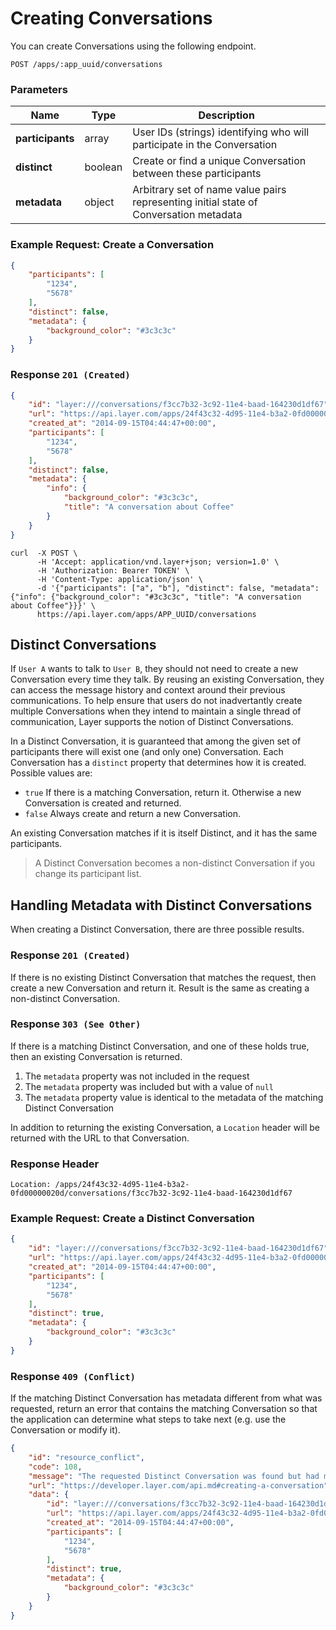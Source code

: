 # Creating Conversations

You can create Conversations using the following endpoint.

```request
POST /apps/:app_uuid/conversations
```

### Parameters

| Name    |  Type | Description |
|---------|-------|-------------|
| **participants** | array  | User IDs (strings) identifying who will participate in the Conversation |
| **distinct** | boolean | Create or find a unique Conversation between these participants |
| **metadata** | object | Arbitrary set of name value pairs representing initial state of Conversation metadata |

### Example Request: Create a Conversation

```json
{
    "participants": [
        "1234",
        "5678"
    ],
    "distinct": false,
    "metadata": {
        "background_color": "#3c3c3c"
    }
}
```

### Response `201 (Created)`

```json
{
    "id": "layer:///conversations/f3cc7b32-3c92-11e4-baad-164230d1df67",
    "url": "https://api.layer.com/apps/24f43c32-4d95-11e4-b3a2-0fd00000020d/conversations/f3cc7b32-3c92-11e4-baad-164230d1df67",
    "created_at": "2014-09-15T04:44:47+00:00",
    "participants": [
        "1234",
        "5678"
    ],
    "distinct": false,
    "metadata": {
        "info": {
            "background_color": "#3c3c3c",
            "title": "A conversation about Coffee"
        }
    }
}
```

```console
curl  -X POST \
      -H 'Accept: application/vnd.layer+json; version=1.0' \
      -H 'Authorization: Bearer TOKEN' \
      -H 'Content-Type: application/json' \
      -d '{"participants": ["a", "b"], "distinct": false, "metadata": {"info": {"background_color": "#3c3c3c", "title": "A conversation about Coffee"}}}' \
      https://api.layer.com/apps/APP_UUID/conversations
```

## Distinct Conversations

If `User A` wants to talk to `User B`, they should not need to create a new Conversation every time they talk. By reusing an existing Conversation, they can access the message history and context around their previous communications. To help ensure that users do not inadvertantly create multiple Conversations when they intend to maintain a single thread of communication, Layer supports the notion of Distinct Conversations.

In a Distinct Conversation, it is guaranteed that among the given set of participants there will exist one (and only one) Conversation. Each Conversation has a `distinct` property that determines how it is created. Possible values are:

* `true` If there is a matching Conversation, return it. Otherwise a new Conversation is created and returned.
* `false` Always create and return a new Conversation.

An existing Conversation matches if it is itself Distinct, and it has the same participants.

> A Distinct Conversation becomes a non-distinct Conversation if you change its participant list.

## Handling Metadata with Distinct Conversations

When creating a Distinct Conversation, there are three possible results.

### Response `201 (Created)`

If there is no existing Distinct Conversation that matches the request, then create a new Conversation and return it.  Result is the same as creating a non-distinct Conversation.

### Response `303 (See Other)`

If there is a matching Distinct Conversation, and one of these  holds true, then an existing Conversation is returned.

1. The `metadata` property was not included in the request
2. The `metadata` property was included but with a value of `null`
3. The `metadata` property value is identical to the metadata of the matching Distinct Conversation

In addition to returning the existing Conversation, a `Location` header will be returned with the URL to that Conversation.

### Response Header

```text
Location: /apps/24f43c32-4d95-11e4-b3a2-0fd00000020d/conversations/f3cc7b32-3c92-11e4-baad-164230d1df67
```

### Example Request: Create a Distinct Conversation

```json
{
    "id": "layer:///conversations/f3cc7b32-3c92-11e4-baad-164230d1df67",
    "url": "https://api.layer.com/apps/24f43c32-4d95-11e4-b3a2-0fd00000020d/conversations/f3cc7b32-3c92-11e4-baad-164230d1df67",
    "created_at": "2014-09-15T04:44:47+00:00",
    "participants": [
        "1234",
        "5678"
    ],
    "distinct": true,
    "metadata": {
        "background_color": "#3c3c3c"
    }
}
```

### Response `409 (Conflict)`

If the matching Distinct Conversation has metadata different from what was requested, return an error that contains the matching Conversation so that the application can determine what steps to take next (e.g. use the Conversation or modify it).

```json
{
    "id": "resource_conflict",
    "code": 108,
    "message": "The requested Distinct Conversation was found but had metadata that did not match your request.",
    "url": "https://developer.layer.com/api.md#creating-a-conversation",
    "data": {
        "id": "layer:///conversations/f3cc7b32-3c92-11e4-baad-164230d1df67",
        "url": "https://api.layer.com/apps/24f43c32-4d95-11e4-b3a2-0fd00000020d/conversations/f3cc7b32-3c92-11e4-baad-164230d1df67",
        "created_at": "2014-09-15T04:44:47+00:00",
        "participants": [
            "1234",
            "5678"
        ],
        "distinct": true,
        "metadata": {
            "background_color": "#3c3c3c"
        }
    }
}
```
